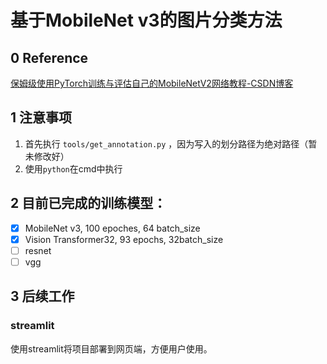 # 基于MobileNet v3的图片分类方法

## 0	Reference

[保姆级使用PyTorch训练与评估自己的MobileNetV2网络教程-CSDN博客](https://blog.csdn.net/zzh516451964zzh/article/details/124478681)

## 1	注意事项

1. 首先执行 `tools/get_annotation.py` ，因为写入的划分路径为绝对路径（暂未修改好）
1. 使用`python`在cmd中执行

## 2	目前已完成的训练模型：

- [x] MobileNet v3, 100 epoches, 64 batch_size
- [x] Vision Transformer32, 93 epochs, 32batch_size
- [ ] resnet
- [ ] vgg

## 3	后续工作

### streamlit

使用streamlit将项目部署到网页端，方便用户使用。
